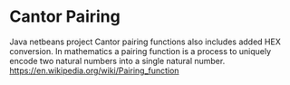 # Cantor Pairing
Java netbeans project
Cantor pairing functions also includes added HEX conversion.
In mathematics a pairing function is a process to uniquely encode two natural numbers into a single natural number.
https://en.wikipedia.org/wiki/Pairing_function


